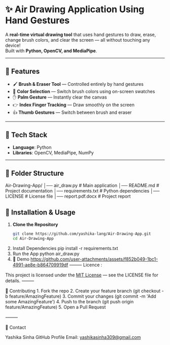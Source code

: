# ✨ Air Drawing Application Using Hand Gestures

A **real-time virtual drawing tool** that uses hand gestures to draw, erase, change brush colors, and clear the screen — all without touching any device!  
Built with **Python, OpenCV, and MediaPipe**.

---

## 📌 Features

- 🖌 **Brush & Eraser Tool** — Controlled entirely by hand gestures  
- 🎨 **Color Selection** — Switch brush colors using on-screen swatches  
- ✋ **Palm Gesture** — Instantly clear the canvas  
- 👉 **Index Finger Tracking** — Draw smoothly on the screen  
- 👍 **Thumb Gestures** — Switch between brush and eraser  

---

## 🧠 Tech Stack

- **Language**: Python  
- **Libraries**: OpenCV, MediaPipe, NumPy  

---

## 📂 Folder Structure

Air-Drawing-App/
│── air_draw.py        # Main application
│── README.md          # Project documentation
│── requirements.txt   # Python dependencies
│── LICENSE            # License file
│── report.pdf.docx    # Project report


## 🚀 Installation & Usage

1. **Clone the Repository**
   ```bash
   git clone https://github.com/yashika-lang/Air-Drawing-App.git
   cd Air-Drawing-App

2. Install Dependencies
       pip install -r requirements.txt
3.	Run the App
     python air_draw.py
4. 📸 Demo
https://github.com/user-attachments/assets/f852b049-1bc1-4991-ae8e-b864709919df
⸻
Licence : 

This project is licensed under the [MIT License](LICENSE) — see the LICENSE file for details.
⸻

🤝 Contributing
	1.	Fork the repo
	2.	Create your feature branch (git checkout -b feature/AmazingFeature)
	3.	Commit your changes (git commit -m 'Add some AmazingFeature')
	4.	Push to the branch (git push origin feature/AmazingFeature)
	5.	Open a Pull Request

⸻

📧 Contact

Yashika Sinha
GitHub Profile
Email: yashikasinha309@gmail.com

